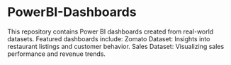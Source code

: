 # PowerBI-Dashboards
This repository contains Power BI dashboards created from real-world datasets. Featured dashboards include:  Zomato Dataset: Insights into restaurant listings and customer behavior. Sales Dataset: Visualizing sales performance and revenue trends.
